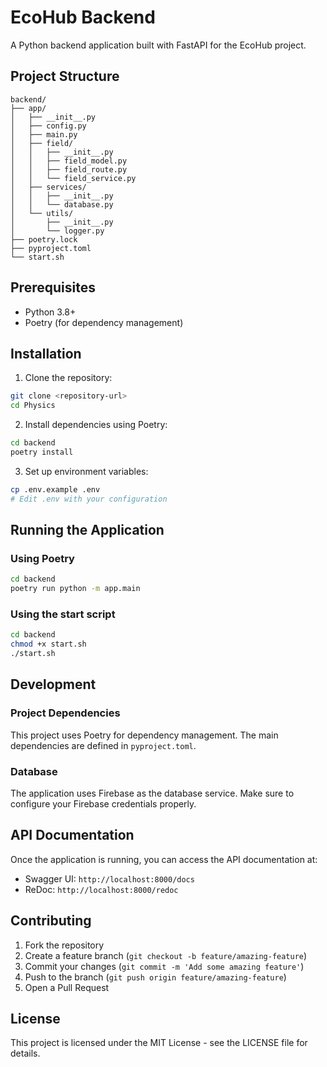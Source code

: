 # EcoHub Backend

A Python backend application built with FastAPI for the EcoHub project.

## Project Structure

```
backend/
├── app/
│   ├── __init__.py
│   ├── config.py
│   ├── main.py
│   ├── field/
│   │   ├── __init__.py
│   │   ├── field_model.py
│   │   ├── field_route.py
│   │   └── field_service.py
│   ├── services/
│   │   ├── __init__.py
│   │   └── database.py
│   └── utils/
│       ├── __init__.py
│       └── logger.py
├── poetry.lock
├── pyproject.toml
└── start.sh
```

## Prerequisites

- Python 3.8+
- Poetry (for dependency management)

## Installation

1. Clone the repository:
```bash
git clone <repository-url>
cd Physics
```

2. Install dependencies using Poetry:
```bash
cd backend
poetry install
```

3. Set up environment variables:
```bash
cp .env.example .env
# Edit .env with your configuration
```

## Running the Application

### Using Poetry

```bash
cd backend
poetry run python -m app.main
```

### Using the start script

```bash
cd backend
chmod +x start.sh
./start.sh
```

## Development

### Project Dependencies

This project uses Poetry for dependency management. The main dependencies are defined in `pyproject.toml`.

### Database

The application uses Firebase as the database service. Make sure to configure your Firebase credentials properly.

## API Documentation

Once the application is running, you can access the API documentation at:
- Swagger UI: `http://localhost:8000/docs`
- ReDoc: `http://localhost:8000/redoc`

## Contributing

1. Fork the repository
2. Create a feature branch (`git checkout -b feature/amazing-feature`)
3. Commit your changes (`git commit -m 'Add some amazing feature'`)
4. Push to the branch (`git push origin feature/amazing-feature`)
5. Open a Pull Request

## License

This project is licensed under the MIT License - see the LICENSE file for details.

